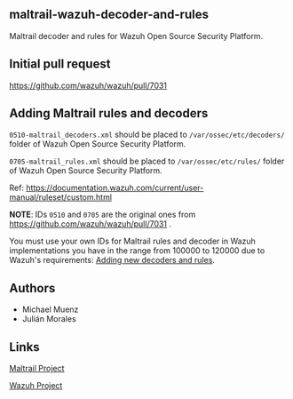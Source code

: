 ## maltrail-wazuh-decoder-and-rules
Maltrail decoder and rules for Wazuh Open Source Security Platform.

## Initial pull request

https://github.com/wazuh/wazuh/pull/7031

## Adding Maltrail rules and decoders

```0510-maltrail_decoders.xml``` should be placed to ```/var/ossec/etc/decoders/``` folder of Wazuh Open Source Security Platform.

```0705-maltrail_rules.xml``` should be placed to ```/var/ossec/etc/rules/``` folder of Wazuh Open Source Security Platform.

Ref: https://documentation.wazuh.com/current/user-manual/ruleset/custom.html

**NOTE**: IDs ```0510``` and ```0705``` are the original ones from https://github.com/wazuh/wazuh/pull/7031 .

You must use your own IDs for Maltrail rules and decoder in Wazuh implementations you have in the range from 100000 to 120000 due to Wazuh's requirements: [Adding new decoders and rules](https://documentation.wazuh.com/current/user-manual/ruleset/custom.html#adding-new-decoders-and-rules).

## Authors

* Michael Muenz
* Julián Morales

## Links

[Maltrail Project](https://github.com/stamparm/maltrail)

[Wazuh Project](https://github.com/wazuh/wazuh)

